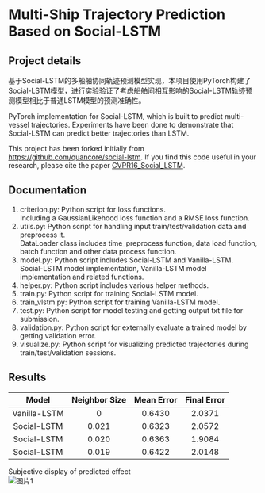 # Multi-Ship Trajectory Prediction Based on Social-LSTM  

## Project details

基于Social-LSTM的多船舶协同轨迹预测模型实现，本项目使用PyTorch构建了Social-LSTM模型，进行实验验证了考虑船舶间相互影响的Social-LSTM轨迹预测模型相比于普通LSTM模型的预测准确性。  

PyTorch implementation for Social-LSTM, which is built to predict multi-vessel trajectories. Experiments have been done to demonstrate that Social-LSTM can predict better trajectories than LSTM.

This project has been forked initially from <https://github.com/quancore/social-lstm>. If you find this code useful in your research, please cite the paper [CVPR16_Social_LSTM](http://cvgl.stanford.edu/papers/CVPR16_Social_LSTM.pdf).

## Documentation

1. criterion.py: Python script for loss functions.  
Including a GaussianLikehood loss function and a RMSE loss function.
2. utils.py: Python script for handling input train/test/validation data and preprocess it.  
DataLoader class includes time_preprocess function, data load function, batch function and other data process function.  
3. model.py: Python script includes Social-LSTM and Vanilla-LSTM.  
Social-LSTM model implementation, Vanilla-LSTM model implementation and related functions.
4. helper.py: Python script includes various helper methods.  
5. train.py: Python script for training Social-LSTM model.
6. train_vlstm.py: Python script for training Vanilla-LSTM model.
7. test.py: Python script for model testing and getting output txt file for submission.
8. validation.py: Python script for externally evaluate a trained model by getting validation error.
9. visualize.py: Python script for visualizing predicted trajectories during train/test/validation sessions.  

## Results

|  Model  | Neighbor Size | Mean Error| Final Error|
|  :---:  | :-----------: | :-------: | :----: |
| Vanilla-LSTM | 0 |  0.6430 | 2.0371 |
| Social-LSTM |0.021| 0.6323 | 2.0572 |
| Social-LSTM |0.020| 0.6363 | 1.9084 |
| Social-LSTM |0.019| 0.6422 | 2.0148 |  
  
Subjective display of predicted effect  
![图片1](https://user-images.githubusercontent.com/34471199/155717370-83821f83-bea9-403d-a4f2-227eafdf3cac.png)
